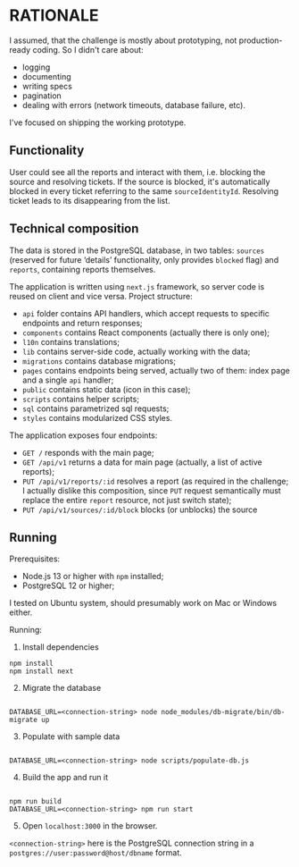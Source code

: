 # RATIONALE

I assumed, that the challenge is mostly about prototyping, not production-ready coding. So I didn't care about:

-   logging
-   documenting
-   writing specs
-   pagination
-   dealing with errors (network timeouts, database failure, etc).

I've focused on shipping the working prototype.

## Functionality

User could see all the reports and interact with them, i.e. blocking the source and resolving tickets. If the source is blocked, it's automatically blocked in every ticket referring to the same `sourceIdentityId`. Resolving ticket leads to its disappearing from the list.

## Technical composition

The data is stored in the PostgreSQL database, in two tables: `sources` (reserved for future ‘details’ functionality, only provides `blocked` flag) and `reports`, containing reports themselves.

The application is written using `next.js` framework, so server code is reused on client and vice versa. Project structure:

-   `api` folder contains API handlers, which accept requests to specific endpoints and return responses;
-   `components` contains React components (actually there is only one);
-   `l10n` contains translations;
-   `lib` contains server-side code, actually working with the data;
-   `migrations` contains database migrations;
-   `pages` contains endpoints being served, actually two of them: index page and a single `api` handler;
-   `public` contains static data (icon in this case);
-   `scripts` contains helper scripts;
-   `sql` contains parametrized sql requests;
-   `styles` contains modularized CSS styles.

The application exposes four endpoints:

-   `GET /` responds with the main page;
-   `GET /api/v1` returns a data for main page (actually, a list of active reports);
-   `PUT /api/v1/reports/:id` resolves a report (as required in the challenge; I actually dislike this composition, since `PUT` request semantically must replace the entire `report` resource, not just switch state);
-   `PUT /api/v1/sources/:id/block` blocks (or unblocks) the source

## Running

Prerequisites:

-   Node.js 13 or higher with `npm` installed;
-   PostgreSQL 12 or higher;

I tested on Ubuntu system, should presumably work on Mac or Windows either.

Running:

1. Install dependencies

```
npm install
npm install next
```

2. Migrate the database

```

DATABASE_URL=<connection-string> node node_modules/db-migrate/bin/db-migrate up

```

3. Populate with sample data

```

DATABASE_URL=<connection-string> node scripts/populate-db.js

```

4. Build the app and run it

```

npm run build
DATABASE_URL=<connection-string> npm run start

```

5. Open `localhost:3000` in the browser.

`<connection-string>` here is the PostgreSQL connection string in a `postgres://user:password@host/dbname` format.

